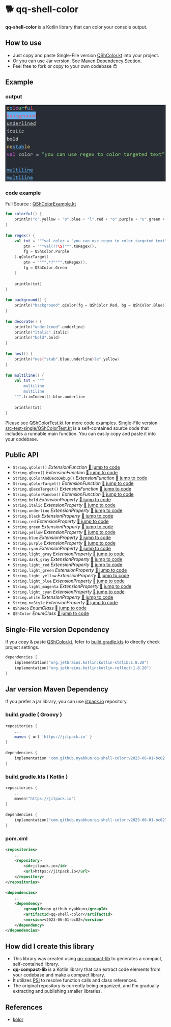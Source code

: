 <!--- version = v2023-06-01-bc02 --->

# 🐕 qq-shell-color

**qq-shell-color** is a Kotlin library that can color your console output.

## How to use
- Just copy and paste Single-File version [QShColor.kt](src-single/QShColor.kt) into your project.
- Or you can use Jar version. See [Maven Dependency Section](#jar-version-maven-dependency).
- Feel free to fork or copy to your own codebase 😍

## Example

### output
<p align="center">
    
</p>
<p align="center">
    <img src="img/result.png" width="587" alt="result.png">
</p>

### code example

Full Source : [QShColorExample.kt](src-example/QShColorExample.kt)

```kotlin
fun colorful() {
    println("c".yellow + "o".blue + "l".red + "o".purple + "u".green + "r".cyan + "f".yellow + "u".blue + "l".red)
}

fun regex() {
    val txt = """val color = "you can use regex to color targeted text"""".qColorTarget(
        ptn = """val(?!\S)""".toRegex(),
        fg = QShColor.Purple
    ).qColorTarget(
        ptn = """".*?"""".toRegex(),
        fg = QShColor.Green
    )

    println(txt)
}

fun background() {
    println("background".qColor(fg = QShColor.Red, bg = QShColor.Blue))
}

fun decorate() {
    println("underlined".underline)
    println("italic".italic)
    println("bold".bold)
}

fun nest() {
    println("ne${"stab".blue.underline}le".yellow)
}

fun multiline() {
    val txt = """
        multiline
        multiline
    """.trimIndent().blue.underline

    println(txt)
}
```

Please see [QShColorTest.kt](src-test-split/nyab/util/QShColorTest.kt) for more code examples.
Single-File version [src-test-single/QShColorTest.kt](src-test-single/QShColorTest.kt) is a self-contained source code that includes a runnable main function.
You can easily copy and paste it into your codebase.        

## Public API

- `String.qColor()` *ExtensionFunction* [📄 jump to code](src-split/nyab/util/QShColor.kt#L38-L47)
- `String.qDeco()` *ExtensionFunction* [📄 jump to code](src-split/nyab/util/QShColor.kt#L49-L58)
- `String.qColorAndDecoDebug()` *ExtensionFunction* [📄 jump to code](src-split/nyab/util/QShColor.kt#L174-L188)
- `String.qColorTarget()` *ExtensionFunction* [📄 jump to code](src-split/nyab/util/QShColor.kt#L190-L193)
- `String.qDecoTarget()` *ExtensionFunction* [📄 jump to code](src-split/nyab/util/QShColor.kt#L195-L198)
- `String.qColorRandom()` *ExtensionFunction* [📄 jump to code](src-split/nyab/util/QShColor.kt#L200-L201)
- `String.bold` *ExtensionProperty* [📄 jump to code](src-split/nyab/util/QShColor.kt#L203-L205)
- `String.italic` *ExtensionProperty* [📄 jump to code](src-split/nyab/util/QShColor.kt#L207-L209)
- `String.underline` *ExtensionProperty* [📄 jump to code](src-split/nyab/util/QShColor.kt#L211-L213)
- `String.black` *ExtensionProperty* [📄 jump to code](src-split/nyab/util/QShColor.kt#L215-L217)
- `String.red` *ExtensionProperty* [📄 jump to code](src-split/nyab/util/QShColor.kt#L219-L221)
- `String.green` *ExtensionProperty* [📄 jump to code](src-split/nyab/util/QShColor.kt#L223-L225)
- `String.yellow` *ExtensionProperty* [📄 jump to code](src-split/nyab/util/QShColor.kt#L227-L229)
- `String.blue` *ExtensionProperty* [📄 jump to code](src-split/nyab/util/QShColor.kt#L231-L233)
- `String.purple` *ExtensionProperty* [📄 jump to code](src-split/nyab/util/QShColor.kt#L235-L237)
- `String.cyan` *ExtensionProperty* [📄 jump to code](src-split/nyab/util/QShColor.kt#L239-L241)
- `String.light_gray` *ExtensionProperty* [📄 jump to code](src-split/nyab/util/QShColor.kt#L243-L245)
- `String.dark_gray` *ExtensionProperty* [📄 jump to code](src-split/nyab/util/QShColor.kt#L247-L249)
- `String.light_red` *ExtensionProperty* [📄 jump to code](src-split/nyab/util/QShColor.kt#L251-L253)
- `String.light_green` *ExtensionProperty* [📄 jump to code](src-split/nyab/util/QShColor.kt#L255-L257)
- `String.light_yellow` *ExtensionProperty* [📄 jump to code](src-split/nyab/util/QShColor.kt#L259-L261)
- `String.light_blue` *ExtensionProperty* [📄 jump to code](src-split/nyab/util/QShColor.kt#L263-L265)
- `String.light_magenta` *ExtensionProperty* [📄 jump to code](src-split/nyab/util/QShColor.kt#L267-L269)
- `String.light_cyan` *ExtensionProperty* [📄 jump to code](src-split/nyab/util/QShColor.kt#L271-L273)
- `String.white` *ExtensionProperty* [📄 jump to code](src-split/nyab/util/QShColor.kt#L275-L277)
- `String.noStyle` *ExtensionProperty* [📄 jump to code](src-split/nyab/util/QShColor.kt#L279-L283)
- `QShDeco` *EnumClass* [📄 jump to code](src-split/nyab/util/QShColor.kt#L88-L109)
- `QShColor` *EnumClass* [📄 jump to code](src-split/nyab/util/QShColor.kt#L111-L172)

## Single-File version Dependency

If you copy & paste [QShColor.kt](src-single/QShColor.kt),
fefer to [build.gradle.kts](build.gradle.kts) to directly check project settings.



```kotlin
dependencies {
    implementation("org.jetbrains.kotlin:kotlin-stdlib:1.8.20")
    implementation("org.jetbrains.kotlin:kotlin-reflect:1.8.20")
}
```

## Jar version Maven Dependency

If you prefer a jar library,
you can use [jitpack.io](https://jitpack.io/#nyabkun/qq-shell-color) repository.

### build.gradle ( Groovy )
```groovy
repositories {
    ...
    maven { url 'https://jitpack.io' }
}

dependencies {
    implementation 'com.github.nyabkun:qq-shell-color:v2023-06-01-bc02'
}
```

### build.gradle.kts ( Kotlin )
```kotlin
repositories {
    ...
    maven("https://jitpack.io")
}

dependencies {
    implementation("com.github.nyabkun:qq-shell-color:v2023-06-01-bc02")
}
```

### pom.xml
```xml
<repositories>
    ...
    <repository>
        <id>jitpack.io</id>
        <url>https://jitpack.io</url>
    </repository>
</repositories>

<dependencies>
    ...
    <dependency>
        <groupId>com.github.nyabkun</groupId>
        <artifactId>qq-shell-color</artifactId>
        <version>v2023-06-01-bc02</version>
    </dependency>
</dependencies>
```

## How did I create this library

- This library was created using [qq-compact-lib](https://github.com/nyabkun/qq-compact-lib) to generates a compact, self-contained library.
- **qq-compact-lib** is a Kotlin library that can extract code elements from your codebase and make a compact library.
- It utilizes [PSI](https://plugins.jetbrains.com/docs/intellij/psi.html) to resolve function calls and class references.
- The original repository is currently being organized, and I'm gradually extracting and publishing smaller libraries.

## References

- [kolor](https://github.com/ziggy42/kolor)            